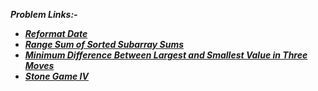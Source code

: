 **_Problem Links:-_**

- [**_Reformat Date_**](https://leetcode.com/contest/biweekly-contest-30/problems/reformat-date/)
- [**_Range Sum of Sorted Subarray Sums_**](https://leetcode.com/contest/biweekly-contest-30/problems/range-sum-of-sorted-subarray-sums/)
- [**_Minimum Difference Between Largest and Smallest Value in Three Moves_**](https://leetcode.com/contest/biweekly-contest-30/problems/minimum-difference-between-largest-and-smallest-value-in-three-moves/)
- [**_Stone Game IV_**](https://leetcode.com/contest/biweekly-contest-30/problems/stone-game-iv/)